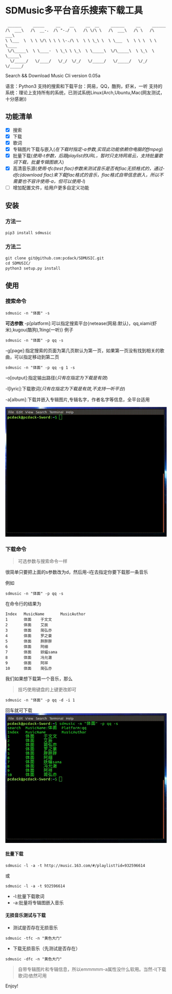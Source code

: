 
# SDMusic多平台音乐搜索下载工具

```shell
 ______     _____     __    __     __  __     ______     __     ______    
/\  ___\   /\  __-.  /\ "-./  \   /\ \/\ \   /\  ___\   /\ \   /\  ___\   
\ \___  \  \ \ \/\ \ \ \ \-./\ \  \ \ \_\ \  \ \___  \  \ \ \  \ \ \____  
 \/\_____\  \ \____-  \ \_\ \ \_\  \ \_____\  \/\_____\  \ \_\  \ \_____\ 
  \/_____/   \/____/   \/_/  \/_/   \/_____/   \/_____/   \/_/   \/_____/

```



Search && Download Music Cli
version 0.05a

语言：Python3
支持的搜索和下载平台：网易，QQ，酷狗，虾米，一听
支持的系统：理论上支持所有的系统，已测试系统Linux(Arch,Ubuntu,Mac(网友测试，十分感谢))

## 功能清单
- [x] 搜索
- [x] 下载
- [x] 歌词
- [x] 专辑图片下载与嵌入(*在下载时指定\-a参数,实现此功能依赖你电脑的ffmpeg*)
- [x] 批量下载(*使用\-t参数，后跟playlist的URL，暂时只支持网易云，支持批量歌词下载，批量专辑图嵌入*)
- [x] 高清音乐源(*使用\-tfc(test flac)参数来测试音乐是否有flac无损格式的，通过\-dfc(download flac)来下载flac格式的音乐，flac格式自带信息嵌入，所以不需要也不容许使用\-a，但可以使用\-l*)
- [ ] 增加配置文件，给用户更多自定义功能

## 安装

### 方法一

```shell
pip3 install sdmusic
```

### 方法二

```shell
git clone git@github.com:pcdack/SDMUSIC.git
cd SDMUSIC/
python3 setup.py install
```

## 使用



### 搜索命令

```shell
sdmusic -n "体面" -s
```
**可选参数**
\-p[platform]:可以指定搜索平台{netease(网易:默认)，qq,xiami(虾米),kugou(酷狗),1ting(一听)}
例子
```shell
sdmusic -n "体面" -p qq -s
```
\-g[page]:指定搜索的页面为第几页默认为第一页，如果第一页没有找到相关的歌曲，可以指定移动到第二页
```shell
sdmusic -n "体面" -p qq -g 1 -s
```

\-o[output]:指定输出路径(*只有在指定为下载是有效*)

\-l[lyric]:下载歌词(*只有在指定为下载是有效,不支持一听平台*)

\-a[album]:下载并嵌入专辑图片,专辑名字，作者名字等信息，全平台适用





![](./gif/search.gif)

### 下载命令

> 可选参数与搜索命令一样

很简单只要把上面的s参数改为d，然后用\-i在去指定你要下载那一条音乐

例如
```shell
sdmusic -n "体面" -p qq -s
```
在命令行的结果为
```shell
Index   MusicName       MusicAuthor
1       体面    于文文
2       体面    艾辰
3       体面    简弘亦
4       体面    罗之豪
5       体面    胖胖胖
6       体面    阿细
7       体面    妖蝠sama
8       体面    冯允澈
9       体面    阿祥
10      体面    简弘亦
```
我们如果想下载第一个音乐，那么
> 技巧使用键盘的上键更改即可

```shell
sdmusic -n "体面" -p qq -d -i 1
```
回车就可下载
![](./gif/download.gif)

#### 批量下载
```shell
sdmusic -l -a -t http://music.163.com/#/playlist?id=932596614
```
或
```shell
sdmusic -l -a -t 932596614
```

* \-l:批量下载歌词
* \-a:批量将专辑图嵌入音乐

#### 无损音乐测试与下载
 * 测试是否存在无损音乐

```shell
sdmusic -tfc -n "黄色大门"
```

* 下载无损音乐（先测试是否存在）
```shell
sdmusic -dfc -n "黄色大门"
```
> 自带专辑图片和专辑信息，所以emmmmm\-a属性没什么软用。当然\-l(下载歌词)依然可用


Enjoy!

